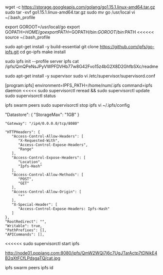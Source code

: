 
wget -c https://storage.googleapis.com/golang/go1.15.1.linux-amd64.tar.gz
sudo tar -xvf go1.15.1.linux-amd64.tar.gz
sudo mv go /usr/local
vi ~/.bash_profile
>>>>>>
export GOROOT=/usr/local/go
export GOPATH=$HOME/go
export PATH=$GOPATH/bin:$GOROOT/bin:$PATH
<<<<<<
source ~/.bash_profile

sudo apt-get install -y build-essential
git clone https://github.com/ipfs/go-ipfs.git
cd go-ipfs
make install

sudo ipfs init --profile server
ipfs cat /ipfs/QmQPeNsJPyVWPFDVHb77w8G42Fvo15z4bG2X8D2GhfbSXc/readme

sudo apt-get install -y supervisor
sudo vi /etc/supervisor/supervisord.conf
>>>>>
[program:ipfs]
environment=IPFS_PATH=/home/num/.ipfs
command=ipfs daemon
<<<<<
sudo supervisorctl reread && sudo supervisorctl update
sudo supervisorctl status

ipfs swarm peers
sudo supervisorctl stop ipfs
vi ~/.ipfs/config
>>>>>>
  "Datastore": {
    "StorageMax": "1GB"
  }

    "Gateway": "/ip4/0.0.0.0/tcp/8080"

    "HTTPHeaders": {
       "Access-Control-Allow-Headers": [
          "X-Requested-With",
          "Access-Control-Expose-Headers",
          "Range"
       ],
       "Access-Control-Expose-Headers": [
          "Location",
          "Ipfs-Hash"
       ],
       "Access-Control-Allow-Methods": [
          "POST",
          "GET"
       ],
       "Access-Control-Allow-Origin": [
          "*"
       ],
       "X-Special-Header": [
          "Access-Control-Expose-Headers: Ipfs-Hash"
       ]
    },
    "RootRedirect": "",
    "Writable": true,
    "PathPrefixes": [],
    "APICommands": [],
<<<<<<
sudo supervisorctl start ipfs

http://node01.popiang.com:8080/ipfs/QmW2WQi7j6c7UgJTarActp7tDNikE4B2qXtFCfLPdsgaTQ/cat.jpg

ipfs swarm peers
ipfs id


